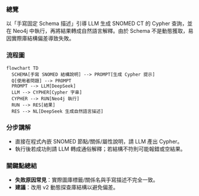 ### 總覽
以「手寫固定 Schema 描述」引導 LLM 生成 SNOMED CT 的 Cypher 查詢，並在 Neo4j 中執行，再將結果轉成自然語言解釋。由於 Schema 不是動態獲取，易因實際庫結構偏差導致失敗。

### 流程圖
```mermaid
flowchart TD
  SCHEMA[手寫 SNOMED 結構說明] --> PROMPT[生成 Cypher 提示]
  Q[使用者問題] --> PROMPT
  PROMPT --> LLM[DeepSeek]
  LLM --> CYPHER[Cypher 字串]
  CYPHER --> RUN[Neo4j 執行]
  RUN --> RES[結果]
  RES --> NL[DeepSeek 生成自然語言描述]
```

### 分步講解
- 直接在程式內嵌 SNOMED 節點/關係/屬性說明，請 LLM 產出 Cypher。
- 執行後若成功則請 LLM 轉成通俗解釋；若結構不符則可能報錯或空結果。

### 關鍵點總結
- **失敗原因常見**：實際圖庫標籤/關係名與手寫描述不完全一致。
- **建議**：改用 v2 動態探查庫結構以避免偏差。


